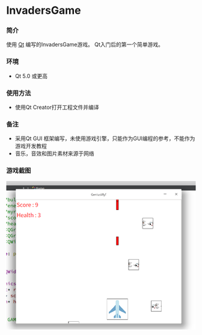 # InvadersGame

### 简介

使用 [Qt](https://www.qt.io/) 编写的InvadersGame游戏。
Qt入门后的第一个简单游戏。

### 环境

* Qt 5.0 或更高

### 使用方法

* 使用Qt Creator打开工程文件并编译

### 备注

* 采用Qt GUI 框架编写，未使用游戏引擎，只能作为GUI编程的参考，不能作为游戏开发教程
* 音乐，音效和图片素材来源于网络

### 游戏截图

![游戏](game.png)